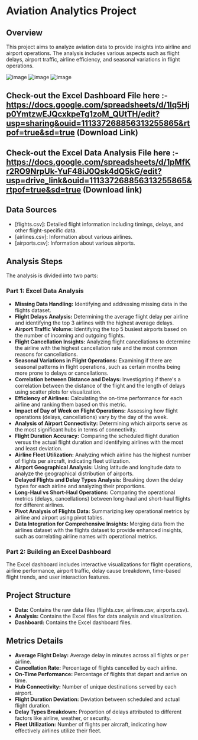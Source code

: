 # Aviation Analytics Project

## Overview
This project aims to analyze aviation data to provide insights into airline and airport operations. The analysis includes various aspects such as flight delays, airport traffic, airline efficiency, and seasonal variations in flight operations.

![image](https://github.com/Souvik-karmakar/Aviation-Analytics-Project-/assets/78291973/0bdddeda-53cc-47d8-bbfe-12908ee5944f)
![image](https://github.com/Souvik-karmakar/Aviation-Analytics-Project-/assets/78291973/b86c4ce8-c9a7-4dc4-b00e-29921ec60147)
![image](https://github.com/Souvik-karmakar/Aviation-Analytics-Project-/assets/78291973/fb9705e0-fdd8-4951-8334-7bca55299607)

## **Check-out the Excel Dashboard File here :-**  https://docs.google.com/spreadsheets/d/1lq5Hjp0YmtzwEJQcxkpeTg1zoM_QUtTH/edit?usp=sharing&ouid=111337268856313255865&rtpof=true&sd=true (Download Link)

## **Check-out the Excel Data Analysis File here :-**  https://docs.google.com/spreadsheets/d/1pMfKr2RO9NrpUk-YuF48iJ0Qsk4dQ5kG/edit?usp=drive_link&ouid=111337268856313255865&rtpof=true&sd=true (Download link)

## Data Sources
- [flights.csv]: Detailed flight information including timings, delays, and other flight-specific data.
- [airlines.csv]: Information about various airlines.
- [airports.csv]: Information about various airports.

## Analysis Steps
The analysis is divided into two parts:

### Part 1: Excel Data Analysis
- **Missing Data Handling:** Identifying and addressing missing data in the flights dataset.
- **Flight Delays Analysis:** Determining the average flight delay per airline and identifying the top 3 airlines with the highest average delays.
- **Airport Traffic Volume:** Identifying the top 5 busiest airports based on the number of incoming and outgoing flights.
- **Flight Cancellation Insights:** Analyzing flight cancellations to determine the airline with the highest cancellation rate and the most common reasons for cancellations.
- **Seasonal Variations in Flight Operations:** Examining if there are seasonal patterns in flight operations, such as certain months being more prone to delays or cancellations.
- **Correlation between Distance and Delays:** Investigating if there's a correlation between the distance of the flight and the length of delays using scatter plots for visualization.
- **Efficiency of Airlines:** Calculating the on-time performance for each airline and ranking them based on this metric.
- **Impact of Day of Week on Flight Operations:** Assessing how flight operations (delays, cancellations) vary by the day of the week.
- **Analysis of Airport Connectivity:** Determining which airports serve as the most significant hubs in terms of connectivity.
- **Flight Duration Accuracy:** Comparing the scheduled flight duration versus the actual flight duration and identifying airlines with the most and least deviation.
- **Airline Fleet Utilization:** Analyzing which airline has the highest number of flights per aircraft, indicating fleet utilization.
- **Airport Geographical Analysis:** Using latitude and longitude data to analyze the geographical distribution of airports.
- **Delayed Flights and Delay Types Analysis:** Breaking down the delay types for each airline and analyzing their proportions.
- **Long-Haul vs Short-Haul Operations:** Comparing the operational metrics (delays, cancellations) between long-haul and short-haul flights for different airlines.
- **Pivot Analysis of Flights Data:** Summarizing key operational metrics by airline and airport using pivot tables.
- **Data Integration for Comprehensive Insights:** Merging data from the airlines dataset with the flights dataset to provide enhanced insights, such as correlating airline names with operational metrics.

### Part 2: Building an Excel Dashboard
The Excel dashboard includes interactive visualizations for flight operations, airline performance, airport traffic, delay cause breakdown, time-based flight trends, and user interaction features.

## Project Structure
- **Data:** Contains the raw data files (flights.csv, airlines.csv, airports.csv).
- **Analysis:** Contains the Excel files for data analysis and visualization.
- **Dashboard:** Contains the Excel dashboard files.

## Metrics Details
- **Average Flight Delay:** Average delay in minutes across all flights or per airline.
- **Cancellation Rate:** Percentage of flights cancelled by each airline.
- **On-Time Performance:** Percentage of flights that depart and arrive on time.
- **Hub Connectivity:** Number of unique destinations served by each airport.
- **Flight Duration Deviation:** Deviation between scheduled and actual flight duration.
- **Delay Types Breakdown:** Proportion of delays attributed to different factors like airline, weather, or security.
- **Fleet Utilization:** Number of flights per aircraft, indicating how effectively airlines utilize their fleet.


